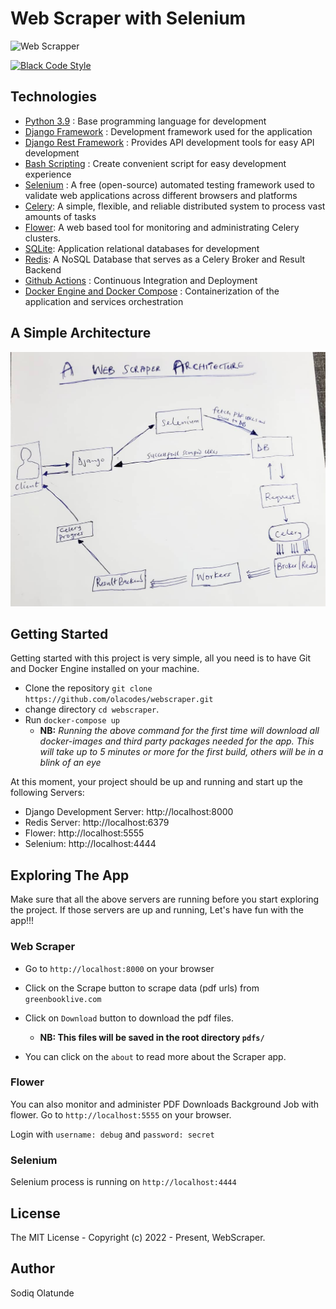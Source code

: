 # Web Scraper with Selenium

![Web Scrapper](https://github.com/olacodes/webscraper/actions/workflows/ci.yml/badge.svg)

[![Black Code Style](https://img.shields.io/badge/code%20style-black-000000.svg)](https://github.com/ambv/black)

## Technologies

- [Python 3.9](https://python.org) : Base programming language for development
- [Django Framework](https://www.djangoproject.com/) : Development framework used for the application
- [Django Rest Framework](https://www.django-rest-framework.org/) : Provides API development tools for easy API development
- [Bash Scripting](https://www.codecademy.com/learn/learn-the-command-line/modules/bash-scripting) : Create convenient script for easy development experience
- [Selenium](https://www.selenium.dev/) : A free (open-source) automated testing framework used to validate web applications across different browsers and platforms
- [Celery](https://github.com/celery/celery): A simple, flexible, and reliable distributed system to process vast amounts of tasks
- [Flower](https://github.com/mher/flower): A web based tool for monitoring and administrating Celery clusters.
- [SQLite](https://www.sqlite.org/index.html): Application relational databases for development
- [Redis](https://github.com/redis/redis-py): A NoSQL Database that serves as a Celery Broker and Result Backend
- [Github Actions](https://docs.github.com/en/free-pro-team@latest/actions) : Continuous Integration and Deployment
- [Docker Engine and Docker Compose](https://www.docker.com/) : Containerization of the application and services orchestration

## A Simple Architecture

![A Web Scrapper Architecture](static/web-scrapper-arch.jpeg/)

## Getting Started

Getting started with this project is very simple, all you need is to have Git and Docker Engine installed on your machine. 

- Clone the repository `git clone https://github.com/olacodes/webscraper.git`
- change directory `cd webscraper`.
- Run `docker-compose up`
  - **NB:** *Running the above command for the first time will download all docker-images and third party packages needed for the app. This will take up to 5 minutes or more for the first build, others will be in a blink of an eye*

At this moment, your project should be up and running and start up the following Servers:

- Django Development Server: http://localhost:8000
- Redis Server: http://localhost:6379
- Flower: http://localhost:5555
- Selenium: http://localhost:4444

## Exploring The App

Make sure that all the above servers are running before you start exploring the project. If those servers are up and running, Let's have fun with the app!!!

### Web Scraper 

- Go to `http://localhost:8000` on your browser
- Click on the Scrape button to scrape data (pdf urls) from `greenbooklive.com`
- Click on `Download` button to download the pdf files.
  - **NB: This files will be saved in the root directory `pdfs/`**

- You can click on the `about` to read more about the Scraper app.

### Flower

You can also monitor and administer PDF Downloads Background Job with flower. Go to `http://localhost:5555` on your browser.

Login with `username: debug` and `password: secret`

### Selenium

Selenium process is running on `http://localhost:4444` 

## License

The MIT License - Copyright (c) 2022 - Present, WebScraper.

## Author

Sodiq Olatunde